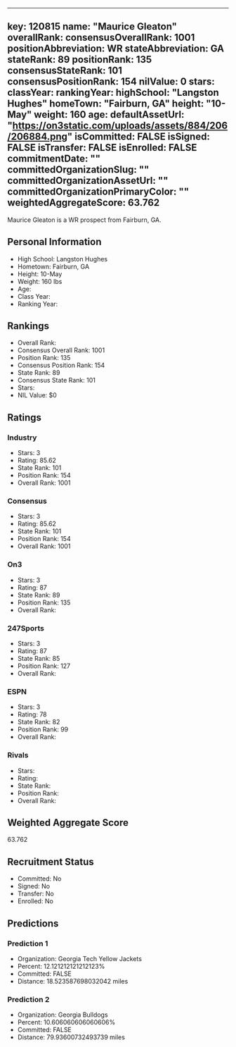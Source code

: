 ---
  key: 120815
  name: "Maurice Gleaton"
  overallRank: 
  consensusOverallRank: 1001
  positionAbbreviation: WR
  stateAbbreviation: GA
  stateRank: 89
  positionRank: 135
  consensusStateRank: 101
  consensusPositionRank: 154
  nilValue: 0
  stars: 
  classYear: 
  rankingYear: 
  highSchool: "Langston Hughes"
  homeTown: "Fairburn, GA"
  height: "10-May"
  weight: 160
  age: 
  defaultAssetUrl: "https://on3static.com/uploads/assets/884/206/206884.png"
  isCommitted: FALSE
  isSigned: FALSE
  isTransfer: FALSE
  isEnrolled: FALSE
  commitmentDate: ""
  committedOrganizationSlug: ""
  committedOrganizationAssetUrl: ""
  committedOrganizationPrimaryColor: ""
  weightedAggregateScore: 63.762
  ---
  
  Maurice Gleaton is a WR prospect from Fairburn, GA.
  
  ## Personal Information
  - High School: Langston Hughes
  - Hometown: Fairburn, GA
  - Height: 10-May
  - Weight: 160 lbs
  - Age: 
  - Class Year: 
  - Ranking Year: 
  
  ## Rankings
  - Overall Rank: 
  - Consensus Overall Rank: 1001
  - Position Rank: 135
  - Consensus Position Rank: 154
  - State Rank: 89
  - Consensus State Rank: 101
  - Stars: 
  - NIL Value: $0
  
  ## Ratings
  
  ### Industry
  - Stars: 3
  - Rating: 85.62
  - State Rank: 101
  - Position Rank: 154
  - Overall Rank: 1001
  
  ### Consensus
  - Stars: 3
  - Rating: 85.62
  - State Rank: 101
  - Position Rank: 154
  - Overall Rank: 1001
  
  ### On3
  - Stars: 3
  - Rating: 87
  - State Rank: 89
  - Position Rank: 135
  - Overall Rank: 
  
  ### 247Sports
  - Stars: 3
  - Rating: 87
  - State Rank: 85
  - Position Rank: 127
  - Overall Rank: 
  
  ### ESPN
  - Stars: 3
  - Rating: 78
  - State Rank: 82
  - Position Rank: 99
  - Overall Rank: 
  
  ### Rivals
  - Stars: 
  - Rating: 
  - State Rank: 
  - Position Rank: 
  - Overall Rank: 
  
  ## Weighted Aggregate Score
  63.762
  
  ## Recruitment Status
  - Committed: No
  - Signed: No
  - Transfer: No
  - Enrolled: No
  
  
  
  ## Predictions
  
  ### Prediction 1
  - Organization: Georgia Tech Yellow Jackets
  - Percent: 12.121212121212123%
  - Committed: FALSE
  - Distance: 18.523587698032042 miles
  
  ### Prediction 2
  - Organization: Georgia Bulldogs
  - Percent: 10.606060606060606%
  - Committed: FALSE
  - Distance: 79.93600732493739 miles
  
